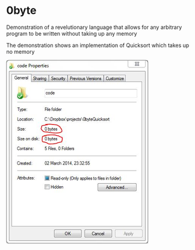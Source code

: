0byte
=====

Demonstration of a revelutionary language that allows for any arbitrary program to be written without taking up any memory

The demonstration shows an implementation of Quicksort which takes up no memory

![Proof](https://github.com/MarkDunne/0byte/blob/master/proof.JPG)
